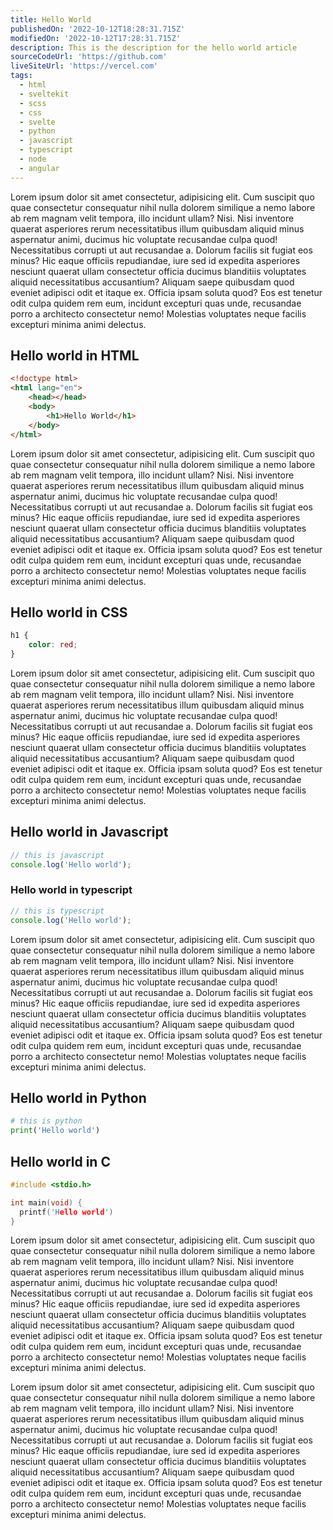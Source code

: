 ```yaml
---
title: Hello World
publishedOn: '2022-10-12T18:28:31.715Z'
modifiedOn: '2022-10-12T17:28:31.715Z'
description: This is the description for the hello world article
sourceCodeUrl: 'https://github.com'
liveSiteUrl: 'https://vercel.com'
tags:
  - html
  - sveltekit
  - scss
  - css
  - svelte
  - python
  - javascript
  - typescript
  - node
  - angular
---
```


Lorem ipsum dolor sit amet consectetur, adipisicing elit. Cum suscipit quo quae consectetur consequatur nihil nulla dolorem similique a nemo labore ab rem magnam velit tempora, illo incidunt ullam? Nisi.
Nisi inventore quaerat asperiores rerum necessitatibus illum quibusdam aliquid minus aspernatur animi, ducimus hic voluptate recusandae culpa quod! Necessitatibus corrupti ut aut recusandae a. Dolorum facilis sit fugiat eos minus?
Hic eaque officiis repudiandae, iure sed id expedita asperiores nesciunt quaerat ullam consectetur officia ducimus blanditiis voluptates aliquid necessitatibus accusantium? Aliquam saepe quibusdam quod eveniet adipisci odit et itaque ex.
Officia ipsam soluta quod? Eos est tenetur odit culpa quidem rem eum, incidunt excepturi quas unde, recusandae porro a architecto consectetur nemo! Molestias voluptates neque facilis excepturi minima animi delectus.

## Hello world in HTML

```html
<!doctype html>
<html lang="en">
	<head></head>
	<body>
		<h1>Hello World</h1>
	</body>
</html>
```

Lorem ipsum dolor sit amet consectetur, adipisicing elit. Cum suscipit quo quae consectetur consequatur nihil nulla dolorem similique a nemo labore ab rem magnam velit tempora, illo incidunt ullam? Nisi.
Nisi inventore quaerat asperiores rerum necessitatibus illum quibusdam aliquid minus aspernatur animi, ducimus hic voluptate recusandae culpa quod! Necessitatibus corrupti ut aut recusandae a. Dolorum facilis sit fugiat eos minus?
Hic eaque officiis repudiandae, iure sed id expedita asperiores nesciunt quaerat ullam consectetur officia ducimus blanditiis voluptates aliquid necessitatibus accusantium? Aliquam saepe quibusdam quod eveniet adipisci odit et itaque ex.
Officia ipsam soluta quod? Eos est tenetur odit culpa quidem rem eum, incidunt excepturi quas unde, recusandae porro a architecto consectetur nemo! Molestias voluptates neque facilis excepturi minima animi delectus.

## Hello world in CSS

```css
h1 {
	color: red;
}
```

Lorem ipsum dolor sit amet consectetur, adipisicing elit. Cum suscipit quo quae consectetur consequatur nihil nulla dolorem similique a nemo labore ab rem magnam velit tempora, illo incidunt ullam? Nisi.
Nisi inventore quaerat asperiores rerum necessitatibus illum quibusdam aliquid minus aspernatur animi, ducimus hic voluptate recusandae culpa quod! Necessitatibus corrupti ut aut recusandae a. Dolorum facilis sit fugiat eos minus?
Hic eaque officiis repudiandae, iure sed id expedita asperiores nesciunt quaerat ullam consectetur officia ducimus blanditiis voluptates aliquid necessitatibus accusantium? Aliquam saepe quibusdam quod eveniet adipisci odit et itaque ex.
Officia ipsam soluta quod? Eos est tenetur odit culpa quidem rem eum, incidunt excepturi quas unde, recusandae porro a architecto consectetur nemo! Molestias voluptates neque facilis excepturi minima animi delectus.

## Hello world in Javascript

```js
// this is javascript
console.log('Hello world');
```

### Hello world in typescript

```ts
// this is typescript
console.log('Hello world');
```

Lorem ipsum dolor sit amet consectetur, adipisicing elit. Cum suscipit quo quae consectetur consequatur nihil nulla dolorem similique a nemo labore ab rem magnam velit tempora, illo incidunt ullam? Nisi.
Nisi inventore quaerat asperiores rerum necessitatibus illum quibusdam aliquid minus aspernatur animi, ducimus hic voluptate recusandae culpa quod! Necessitatibus corrupti ut aut recusandae a. Dolorum facilis sit fugiat eos minus?
Hic eaque officiis repudiandae, iure sed id expedita asperiores nesciunt quaerat ullam consectetur officia ducimus blanditiis voluptates aliquid necessitatibus accusantium? Aliquam saepe quibusdam quod eveniet adipisci odit et itaque ex.
Officia ipsam soluta quod? Eos est tenetur odit culpa quidem rem eum, incidunt excepturi quas unde, recusandae porro a architecto consectetur nemo! Molestias voluptates neque facilis excepturi minima animi delectus.

## Hello world in Python

```py
# this is python
print('Hello world')
```

## Hello world in C

```c
#include <stdio.h>

int main(void) {
  printf('Hello world')
}
```

Lorem ipsum dolor sit amet consectetur, adipisicing elit. Cum suscipit quo quae consectetur consequatur nihil nulla dolorem similique a nemo labore ab rem magnam velit tempora, illo incidunt ullam? Nisi.
Nisi inventore quaerat asperiores rerum necessitatibus illum quibusdam aliquid minus aspernatur animi, ducimus hic voluptate recusandae culpa quod! Necessitatibus corrupti ut aut recusandae a. Dolorum facilis sit fugiat eos minus?
Hic eaque officiis repudiandae, iure sed id expedita asperiores nesciunt quaerat ullam consectetur officia ducimus blanditiis voluptates aliquid necessitatibus accusantium? Aliquam saepe quibusdam quod eveniet adipisci odit et itaque ex.
Officia ipsam soluta quod? Eos est tenetur odit culpa quidem rem eum, incidunt excepturi quas unde, recusandae porro a architecto consectetur nemo! Molestias voluptates neque facilis excepturi minima animi delectus.

Lorem ipsum dolor sit amet consectetur, adipisicing elit. Cum suscipit quo quae consectetur consequatur nihil nulla dolorem similique a nemo labore ab rem magnam velit tempora, illo incidunt ullam? Nisi.
Nisi inventore quaerat asperiores rerum necessitatibus illum quibusdam aliquid minus aspernatur animi, ducimus hic voluptate recusandae culpa quod! Necessitatibus corrupti ut aut recusandae a. Dolorum facilis sit fugiat eos minus?
Hic eaque officiis repudiandae, iure sed id expedita asperiores nesciunt quaerat ullam consectetur officia ducimus blanditiis voluptates aliquid necessitatibus accusantium? Aliquam saepe quibusdam quod eveniet adipisci odit et itaque ex.
Officia ipsam soluta quod? Eos est tenetur odit culpa quidem rem eum, incidunt excepturi quas unde, recusandae porro a architecto consectetur nemo! Molestias voluptates neque facilis excepturi minima animi delectus.
